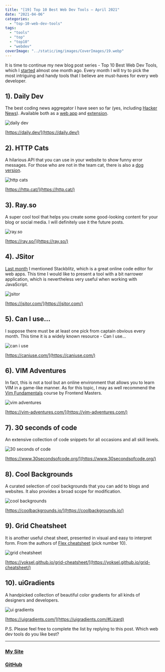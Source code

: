 ```yaml
---
title: "[19] Top 10 Best Web Dev Tools – April 2021"
date: "2021-04-06"
categories:
  - "top-10-web-dev-tools"
tags:
  - "tools"
  - "top"
  - "top10"
  - "webdev"
coverImage: "../static/img/images/CoverImages/19.webp"
---
```


It is time to continue my new blog post series - Top 10 Best Web Dev Tools, which I [started](https://create-react-app.com/18-top-10-web-dev-tools-03-2021/) almost one month ago. Every month I will try to pick the most intriguing and handy tools that I believe are must-haves for every web developer.

## 1). Daily Dev

The best coding news aggregator I have seen so far (yes, including [Hacker News](https://create-react-app.com/15-best-developer-resources-in-2020/)). Available both as a [web app](https://app.daily.dev/) and [extension](https://r.daily.dev/chrome).

![daily dev](https://reverent-carson-67c52e.netlify.app/static/img/images/19/Screenshot-2021-04-06-at-16.30.36.png)

[https://daily.dev/](https://daily.dev/)

## 2). HTTP Cats

A hilarious API that you can use in your website to show funny error messages. For those who are not in the team cat, there is also a [dog version](https://httpstatusdogs.com/).

![http cats](https://reverent-carson-67c52e.netlify.app/static/img/images/19/Screenshot-2021-04-06-at-16.27.26.png)

[https://http.cat/](https://http.cat/)

## 3). Ray.so

A super cool tool that helps you create some good-looking content for your blog or social media. I will definitely use it the future posts.

![ray.so](https://reverent-carson-67c52e.netlify.app/static/img/images/19/Screenshot-2021-04-06-at-16.28.20.png)

[https://ray.so/](https://ray.so/)

## 4). JSitor

[Last month](https://create-react-app.com/18-top-10-web-dev-tools-03-2021/) I mentioned Stackblitz, which is a great online code editor for web apps. This time I would like to present a tool with a bit narrower application, which is nevertheless very useful when working with JavaScript.

![jsitor](https://reverent-carson-67c52e.netlify.app/static/img/images/19/Screenshot-2021-04-06-at-16.29.28.png)

[https://jsitor.com/](https://jsitor.com/)

## 5). Can I use...

I suppose there must be at least one pick from captain obvious every month. This time it is a widely known resource - Can I use...

![can i use](https://reverent-carson-67c52e.netlify.app/static/img/images/19/Screenshot-2021-04-06-at-16.30.23.png)

[https://caniuse.com/](https://caniuse.com/)

## 6). VIM Adventures

In fact, this is not a tool but an online environment that allows you to learn VIM in a game-like manner. As for this topic, I may as well recommend the [Vim Fundamentals](https://frontendmasters.com/workshops/vim-fundamentals/) course by Frontend Masters.

![vim adventures](https://reverent-carson-67c52e.netlify.app/static/img/images/19/Screenshot-2021-04-06-at-16.29.00.png)

[https://vim-adventures.com/](https://vim-adventures.com/)

## 7). 30 seconds of code

An extensive collection of code snippets for all occasions and all skill levels.

![30 seconds of code](https://reverent-carson-67c52e.netlify.app/static/img/images/19/Screenshot-2021-04-06-at-16.20.02.png)

[https://www.30secondsofcode.org/](https://www.30secondsofcode.org/)

## 8). Cool Backgrounds

A curated selection of cool backgrounds that you can add to blogs and websites. It also provides a broad scope for modification.

![cool backgrounds](https://reverent-carson-67c52e.netlify.app/static/img/images/19/Screenshot-2021-04-06-at-16.26.57.png)

[https://coolbackgrounds.io/](https://coolbackgrounds.io/)

## 9). Grid Cheatsheet

It is another useful cheat sheet, presented in visual and easy to interpret form. From the authors of [Flex cheatsheet](https://create-react-app.com/18-top-10-web-dev-tools-03-2021/) (pick number 10).

![grid cheatsheet](https://reverent-carson-67c52e.netlify.app/static/img/images/19/Screenshot-2021-04-06-at-16.31.41.png)

[https://yoksel.github.io/grid-cheatsheet/](https://yoksel.github.io/grid-cheatsheet/)

## 10). uiGradients

A handpicked collection of beautiful color gradients for all kinds of designers and developers.

![ui gradients](https://reverent-carson-67c52e.netlify.app/static/img/images/19/IMG_0180.jpg)

[https://uigradients.com/](https://uigradients.com/#Lizard)

P.S. Please feel free to complete the list by replying to this post. Which web dev tools do you like best?

---

### [My Site](https://villivald.com/)

### [GitHub](https://github.com/villivald)
